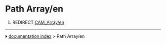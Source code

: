 # Path Array/en
1.  REDIRECT [CAM_Array/en](CAM_Array/en.md)



---
⏵ [documentation index](../README.md) > Path Array/en

